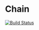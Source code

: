 # Chain
[![Build Status](https://img.shields.io/endpoint.svg?url=https%3A%2F%2Factions-badge.atrox.dev%2FWardToulet%2Fchain%2Fbadge%3Fref%3Dmaster&style=flat)](https://actions-badge.atrox.dev/WardToulet/chain/goto?ref=master)
